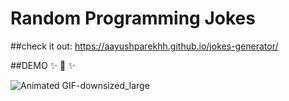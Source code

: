 # Random Programming Jokes

##check it out: https://aayushparekhh.github.io/jokes-generator/

##DEMO :sparkles: :rocket: :sparkles:

![Animated GIF-downsized_large](https://user-images.githubusercontent.com/64417892/115105200-efa00400-9f7a-11eb-8fcd-7a5d5d4083ed.gif)
